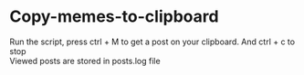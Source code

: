 # Copy-memes-to-clipboard

Run the script, press ctrl + M to get a post on your clipboard.
And ctrl + c to stop  
Viewed posts are stored in posts.log file